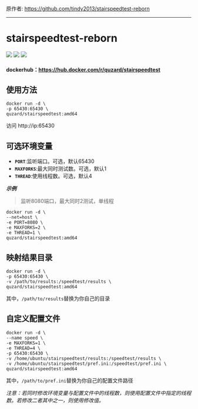 原作者: https://github.com/tindy2013/stairspeedtest-reborn

---

# stairspeedtest-reborn
<img src="https://img.shields.io/github/license/quzard/stairspeedtest-docker.svg"/>  <img src="https://img.shields.io/github/last-commit/quzard/stairspeedtest-docker.svg"/>  <img src="https://img.shields.io/docker/image-size/weleven11/stairspeedtest-reborn/latest"/>  

#### dockerhub：https://hub.docker.com/r/quzard/stairspeedtest

## 使用方法

```
docker run -d \
-p 65430:65430 \
quzard/stairspeedtest:amd64
```
访问 http://ip:65430

## 可选环境变量

* __`PORT`__:监听端口。可选，默认65430
* __`MAXFORKS`__:最大同时测试数。可选，默认1
* __`THREAD`__:使用线程数。可选，默认4

***示例***

>监听8080端口，最大同时2测试，单线程
```
docker run -d \
--net=host \
-e PORT=8080 \
-e MAXFORKS=2 \
-e THREAD=1 \
quzard/stairspeedtest:amd64
```

## 映射结果目录

```
docker run -d \
-p 65430:65430 \
-v /path/to/results:/speedtest/results \
quzard/stairspeedtest:amd64
```
其中，`/path/to/results`替换为你自己的目录

## 自定义配置文件

```
docker run -d \
--name speed \
-e MAXFORKS=1 \
-e THREAD=4 \
-p 65430:65430 \
-v /home/ubuntu/stairspeedtest/results:/speedtest/results \
-v /home/ubuntu/stairspeedtest/pref.ini:/speedtest/pref.ini \
quzard/stairspeedtest:amd64
```
其中，`/path/to/pref.ini`替换为你自己的配置文件路径

*注意：若同时修改环境变量与配置文件中的线程数，则使用配置文件中指定的线程数。若修改二者其中之一，则使用修改值。*
